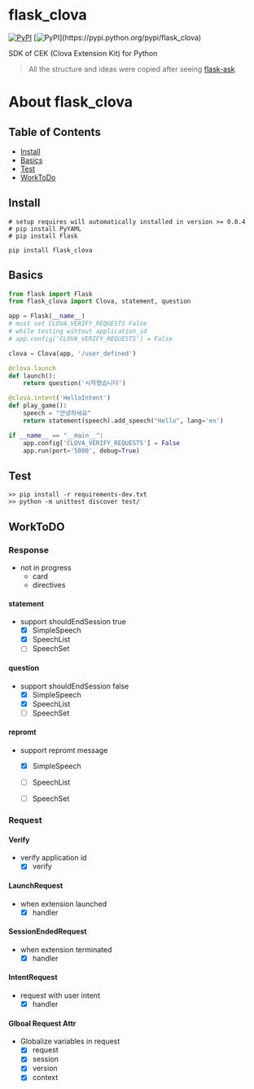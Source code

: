 # flask_clova

[![PyPI](https://img.shields.io/pypi/v/flask_clova.svg?v=1&maxAge=3601)](https://pypi.python.org/pypi/flask_clova)
[![PyPI](https://img.shields.io/pypi/l/flask_clova.svg?v=1&maxAge=2592000?)](https://pypi.python.org/pypi/flask_clova)

SDK of CEK (Clova Extension Kit) for Python <br>
> All the structure and ideas were copied after seeing [flask-ask](https://github.com/johnwheeler/flask-ask)

# About flask_clova
## Table of Contents
* [Install](#install)
* [Basics](#basics)
* [Test](#test)
* [WorkToDo](#worktodo)


## Install
```
# setup requires will automatically installed in version >= 0.0.4
# pip install PyYAML
# pip install Flask

pip install flask_clova
```

## Basics
```python
from flask import Flask
from flask_clova import Clova, statement, question

app = Flask(__name__)
# must set CLOVA_VERIFY_REQUESTS False
# while testing wihtout application_id
# app.config['CLOVA_VERIFY_REQUESTS'] = False

clova = Clova(app, '/user_defined')

@clova.launch
def launch():
    return question('시작했습니다')

@clova.intent('HelloIntent')
def play_game():
    speech = "안녕하세요"
    return statement(speech).add_speech("Hello", lang='en')

if __name__ == "__main__":
    app.config['CLOVA_VERIFY_REQUESTS'] = False
    app.run(port='5000', debug=True)
```

## Test
```
>> pip install -r requirements-dev.txt
>> python -m unittest discover test/
```


## WorkToDO

### Response
* not in progress
    - card
    - directives

#### statement
* support shouldEndSession true
    - [x] SimpleSpeech
    - [x] SpeechList
    - [ ] SpeechSet

#### question
* support shouldEndSession false
    - [x] SimpleSpeech
    - [x] SpeechList
    - [ ] SpeechSet

#### repromt
* support repromt message
    - [x] SimpleSpeech
    - [ ] SpeechList
    - [ ] SpeechSet


### Request

#### Verify
* verify application id
    - [x] verify

#### LaunchRequest
* when extension launched
    - [x] handler

#### SessionEndedRequest
* when extension terminated
    - [x] handler

#### IntentRequest
* request with user intent
    - [x] handler

#### Glboal Request Attr
* Globalize variables in request
    - [x] request
    - [x] session
    - [x] version
    - [x] context
